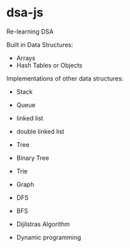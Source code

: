 # dsa-js
Re-learning DSA

Built in Data Structures:
- Arrays
- Hash Tables or Objects

Implementations of other data structures:
- Stack
- Queue

- linked list
- double linked list

- Tree
- Binary Tree
- Trie
- Graph

- DFS
- BFS
- Dijilstras Algorithm
- Dynamic programming 

